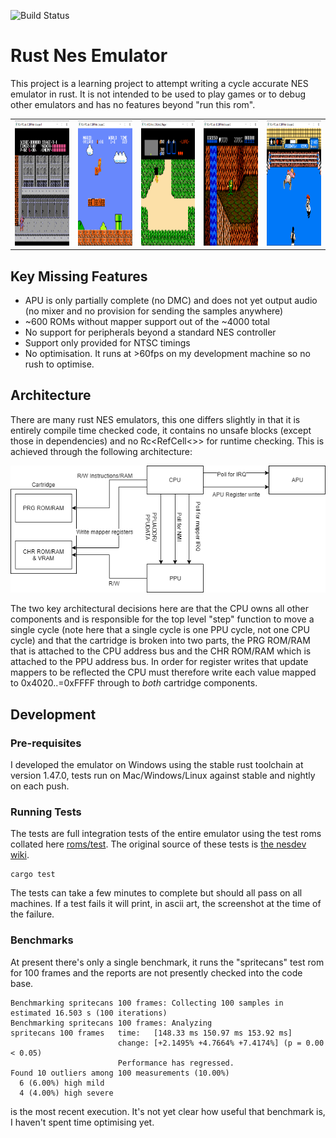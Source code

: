 ![Build Status](https://github.com/davetcode/nes-emulator-rust/actions/workflows/build/badge.svg)


# Rust Nes Emulator

This project is a learning project to attempt writing a cycle accurate NES emulator in rust. It is not intended to be
used to play games or to debug other emulators and has no features beyond "run this rom".

<table>
  <tr>
    <td><img src="./.github/images/ninja_gaiden.png" width="200" height="200"></td>
    <td><img src="./.github/images/super-mario-bros.png" width="200" height="200"></td>
    <td><img src="./.github/images/zelda.png" width="200" height="200"></td>
    <td><img src="./.github/images/battletoads.png" width="200" height="200"></td>
    <td><img src="./.github/images/punch-out.png" width="200" height="200"></td>
  </tr>
 </table>

## Key Missing Features

- APU is only partially complete (no DMC) and does not yet output audio (no mixer and no provision for sending 
the samples anywhere)
- ~600 ROMs without mapper support out of the ~4000 total
- No support for peripherals beyond a standard NES controller
- Support only provided for NTSC timings
- No optimisation. It runs at >60fps on my development machine so no rush to optimise.

## Architecture

There are many rust NES emulators, this one differs slightly in that it is entirely compile time checked code, it contains
no unsafe blocks (except those in dependencies) and no Rc<RefCell<>> for runtime checking. This is achieved through the 
following architecture:

![Architecture](./.github/images/nes-emulator.png)

The two key architectural decisions here are that the CPU owns all other components and is responsible for the top 
level "step" function to move a single cycle (note here that a single cycle is one PPU cycle, not one CPU cycle) and 
that the cartridge is broken into two parts, the PRG ROM/RAM that is attached to the CPU address bus and the CHR ROM/RAM
which is attached to the PPU address bus. In order for register writes that update mappers to be reflected the CPU
must therefore write each value mapped to 0x4020..=0xFFFF through to _both_ cartridge components.

## Development

### Pre-requisites

I developed the emulator on Windows using the stable rust toolchain at version 1.47.0, tests run on Mac/Windows/Linux 
against stable and nightly on each push.

### Running Tests

The tests are full integration tests of the entire emulator using the test roms collated here 
[roms/test](https://github.com/DaveTCode/nes-emulator-rust/tree/master/roms/test). The original source of these tests is
[the nesdev wiki](https://wiki.nesdev.com/w/index.php/Emulator_tests).

```shell script
cargo test  
```

The tests can take a few minutes to complete but should all pass on all machines. If a test fails it will print, in 
ascii art, the screenshot at the time of the failure.

### Benchmarks

At present there's only a single benchmark, it runs the "spritecans" test rom for 100 frames and the reports are not
presently checked into the code base.

```shell script
Benchmarking spritecans 100 frames: Collecting 100 samples in estimated 16.503 s (100 iterations)
Benchmarking spritecans 100 frames: Analyzing
spritecans 100 frames   time:   [148.33 ms 150.97 ms 153.92 ms]
                        change: [+2.1495% +4.7664% +7.4174%] (p = 0.00 < 0.05)
                        Performance has regressed.
Found 10 outliers among 100 measurements (10.00%)
  6 (6.00%) high mild
  4 (4.00%) high severe
```

is the most recent execution. It's not yet clear how useful that benchmark is, I haven't spent time optimising yet. 
